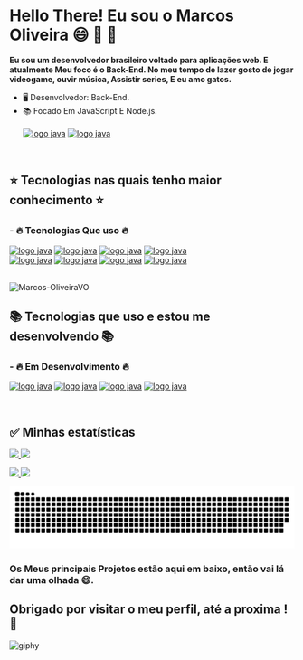 
# Hello There! Eu sou o Marcos Oliveira :smile: :space_invader: :doughnut:

__Eu sou um desenvolvedor brasileiro voltado para aplicações web. E atualmente Meu foco é o Back-End. No meu tempo de lazer gosto de jogar videogame, ouvir música, Assistir series, E eu amo gatos.__

- 🖥️ Desenvolvedor: Back-End.
- 📚 Focado Em JavaScript E Node.js. <br> <br>
  [![logo java](https://img.shields.io/badge/JavaScript-ED8B00?style=for-the-badge&logo=JavaScript&logoColor=white)](#)
 [![logo java](https://img.shields.io/badge/Node-ED8B00?style=for-the-badge&logo=node.js&logoColor=white)](#)
<br>  

## :star: Tecnologias nas quais tenho maior conhecimento :star: ##

<div style="display: inline_block">
  <h3>- 🔥 Tecnologias Que uso 🔥 </h3>
  
[![logo java](https://img.shields.io/badge/Node-ED8B00?style=for-the-badge&logo=node.js&logoColor=white)](#)
[![logo java](https://img.shields.io/badge/JavaScript-ED8B00?style=for-the-badge&logo=JavaScript&logoColor=white)](#)
[![logo java](https://img.shields.io/badge/HTML-ED8B00?style=for-the-badge&logo=HTML5&logoColor=white)](#)
[![logo java](https://img.shields.io/badge/Express-ED8B00?style=for-the-badge&logo=Express&logoColor=white)](#)
<br>
[![logo java](https://img.shields.io/badge/Socket.io-ED8B00?style=for-the-badge&logo=Socket.io&logoColor=white)](#)
[![logo java](https://img.shields.io/badge/MongoDB-ED8B00?style=for-the-badge&logo=mongodb&logoColor=white)](#)
[![logo java](https://img.shields.io/badge/Git-ED8B00?style=for-the-badge&logo=Git&logoColor=white)](#)
[![logo java](https://img.shields.io/badge/EJS-ED8B00?style=for-the-badge&logo=EmbeddedJavaScripttemplating&logoColor=white)](#)

  
  <br>
  <img src="https://komarev.com/ghpvc/?username=Marcos-OliveiraVO&color=green" alt="Marcos-OliveiraVO" />

 ## :books: Tecnologias que uso e estou me desenvolvendo 📚 ##
 
  <h3> - 🔥 Em Desenvolvimento 🔥 </h3>
  
  [![logo java](https://img.shields.io/badge/React-ED8B00?style=for-the-badge&logo=React&logoColor=white)](#)
  [![logo java](https://img.shields.io/badge/redux-ED8B00?style=for-the-badge&logo=redux&logoColor=white)](#)
  [![logo java](https://img.shields.io/badge/docker-ED8B00?style=for-the-badge&logo=docker&logoColor=white)](#)
  [![logo java](https://img.shields.io/badge/PostgreSQL-ED8B00?style=for-the-badge&logo=PostgreSQL&logoColor=white)](#)
</div>
  <br>
  
  ## :white_check_mark: Minhas estatísticas ##
  
  <div>
  
  <a href="https://github.com/Marcos-OliveiraVO">
  <img height="180em" src="https://github-readme-stats.vercel.app/api?username=Marcos-OliveiraVO&show_icons=true&theme=dracula&include_all_commits=true&count_private=true"/>
  <img height="180em" src="https://github-readme-stats.vercel.app/api/top-langs/?username=Marcos-OliveiraVO&layout=compact&langs_count=7&theme=dracula"/>

</div>
 
  <a href = "mailto:MarcosOliveira.rd@gmail.com"><img src="https://img.shields.io/badge/-Gmail-%23333?style=for-the-badge&logo=gmail&logoColor=white" target="_blank">
  <a href="https://www.linkedin.com/in/marcos-oliveira-a5b676236/" target="_blank"><img src="https://img.shields.io/badge/-LinkedIn-%230077B5?style=for-the-badge&logo=linkedin&logoColor=white" target="_blank"></a> 
  </a>

![Snake animation](https://github.com/Marcos-OliveiraVO/Marcos-OliveiraVO/blob/output/github-contribution-grid-snake.svg)
  
### Os Meus principais Projetos estão aqui em baixo, então vai lá dar uma olhada 😄.
  ## Obrigado por visitar o meu perfil, até a proxima !:wave:
![giphy](https://user-images.githubusercontent.com/88260644/167315071-35f82826-e650-49bc-8154-cbca78ce7210.gif)

  
